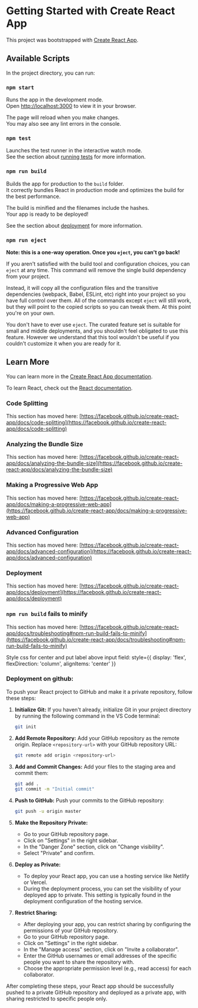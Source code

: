 # Getting Started with Create React App

This project was bootstrapped with [Create React App](https://github.com/facebook/create-react-app).

## Available Scripts

In the project directory, you can run:

### `npm start`

Runs the app in the development mode.\
Open [http://localhost:3000](http://localhost:3000) to view it in your browser.

The page will reload when you make changes.\
You may also see any lint errors in the console.

### `npm test`

Launches the test runner in the interactive watch mode.\
See the section about [running tests](https://facebook.github.io/create-react-app/docs/running-tests) for more information.

### `npm run build`

Builds the app for production to the `build` folder.\
It correctly bundles React in production mode and optimizes the build for the best performance.

The build is minified and the filenames include the hashes.\
Your app is ready to be deployed!

See the section about [deployment](https://facebook.github.io/create-react-app/docs/deployment) for more information.

### `npm run eject`

**Note: this is a one-way operation. Once you `eject`, you can't go back!**

If you aren't satisfied with the build tool and configuration choices, you can `eject` at any time. This command will remove the single build dependency from your project.

Instead, it will copy all the configuration files and the transitive dependencies (webpack, Babel, ESLint, etc) right into your project so you have full control over them. All of the commands except `eject` will still work, but they will point to the copied scripts so you can tweak them. At this point you're on your own.

You don't have to ever use `eject`. The curated feature set is suitable for small and middle deployments, and you shouldn't feel obligated to use this feature. However we understand that this tool wouldn't be useful if you couldn't customize it when you are ready for it.

## Learn More

You can learn more in the [Create React App documentation](https://facebook.github.io/create-react-app/docs/getting-started).

To learn React, check out the [React documentation](https://reactjs.org/).

### Code Splitting

This section has moved here: [https://facebook.github.io/create-react-app/docs/code-splitting](https://facebook.github.io/create-react-app/docs/code-splitting)

### Analyzing the Bundle Size

This section has moved here: [https://facebook.github.io/create-react-app/docs/analyzing-the-bundle-size](https://facebook.github.io/create-react-app/docs/analyzing-the-bundle-size)

### Making a Progressive Web App

This section has moved here: [https://facebook.github.io/create-react-app/docs/making-a-progressive-web-app](https://facebook.github.io/create-react-app/docs/making-a-progressive-web-app)

### Advanced Configuration

This section has moved here: [https://facebook.github.io/create-react-app/docs/advanced-configuration](https://facebook.github.io/create-react-app/docs/advanced-configuration)

### Deployment

This section has moved here: [https://facebook.github.io/create-react-app/docs/deployment](https://facebook.github.io/create-react-app/docs/deployment)

### `npm run build` fails to minify

This section has moved here: [https://facebook.github.io/create-react-app/docs/troubleshooting#npm-run-build-fails-to-minify](https://facebook.github.io/create-react-app/docs/troubleshooting#npm-run-build-fails-to-minify)


Style css for center and put label above input field: 
style={{ display: 'flex', flexDirection: 'column', alignItems: 'center' }}





### Deployment on github: ###

To push your React project to GitHub and make it a private repository, follow these steps:

1. **Initialize Git:** If you haven't already, initialize Git in your project directory by running the following command in the VS Code terminal:

   ```bash
   git init
   ```

2. **Add Remote Repository:** Add your GitHub repository as the remote origin. Replace `<repository-url>` with your GitHub repository URL:

   ```bash
   git remote add origin <repository-url>
   ```

3. **Add and Commit Changes:** Add your files to the staging area and commit them:

   ```bash
   git add .
   git commit -m "Initial commit"
   ```

4. **Push to GitHub:** Push your commits to the GitHub repository:

   ```bash
   git push -u origin master
   ```

5. **Make the Repository Private:**
   - Go to your GitHub repository page.
   - Click on "Settings" in the right sidebar.
   - In the "Danger Zone" section, click on "Change visibility".
   - Select "Private" and confirm.

6. **Deploy as Private:**
   - To deploy your React app, you can use a hosting service like Netlify or Vercel.
   - During the deployment process, you can set the visibility of your deployed app to private. This setting is typically found in the deployment configuration of the hosting service.

7. **Restrict Sharing:**
   - After deploying your app, you can restrict sharing by configuring the permissions of your GitHub repository.
   - Go to your GitHub repository page.
   - Click on "Settings" in the right sidebar.
   - In the "Manage access" section, click on "Invite a collaborator".
   - Enter the GitHub usernames or email addresses of the specific people you want to share the repository with.
   - Choose the appropriate permission level (e.g., read access) for each collaborator.

After completing these steps, your React app should be successfully pushed to a private GitHub repository and deployed as a private app, with sharing restricted to specific people only.